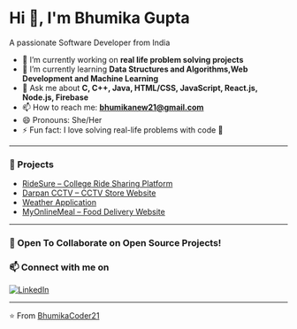 # Hi 👋, I'm Bhumika Gupta

A passionate Software Developer from India  

- 🔭 I’m currently working on **real life problem solving projects**  
- 🌱 I’m currently learning **Data Structures and Algorithms,Web Development and Machine Learning**  
- 💬 Ask me about **C, C++, Java, HTML/CSS, JavaScript, React.js, Node.js, Firebase**  
- 📫 How to reach me: **bhumikanew21@gmail.com**  
- 😄 Pronouns: She/Her  
- ⚡ Fun fact: I love solving real-life problems with code 🚀  

---

### 📌 Projects
- [RideSure – College Ride Sharing Platform](https://github.com/BhumikaCoder21/share-ride)  
- [Darpan CCTV – CCTV Store Website](https://github.com/BhumikaCoder21/cctvStore)  
- [Weather Application](https://github.com/BhumikaCoder21/Weather-App)  
- [MyOnlineMeal – Food Delivery Website](https://github.com/BhumikaCoder21/food-delivery)  

---

### 🤝 Open To Collaborate on Open Source Projects!

### 📫 Connect with me on
[![LinkedIn](https://img.shields.io/badge/LinkedIn-blue?style=for-the-badge&logo=linkedin)](https://www.linkedin.com/in/bhumika-gupta-84ba7a313/)  

---

⭐️ From [BhumikaCoder21](https://github.com/BhumikaCoder21)

